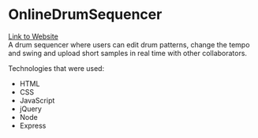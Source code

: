 # OnlineDrumSequencer
[Link to Website](http://online-drum-sequencer.herokuapp.com/index.html)  
A drum sequencer where users can edit drum patterns, change the tempo and swing and upload short samples in real time with other collaborators.  
  
Technologies that were used:
* HTML
* CSS
* JavaScript
* jQuery
* Node
* Express
